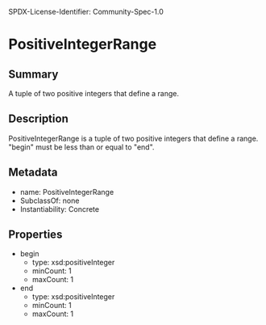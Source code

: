 SPDX-License-Identifier: Community-Spec-1.0

# PositiveIntegerRange

## Summary

A tuple of two positive integers that define a range.

## Description

PositiveIntegerRange is a tuple of two positive integers that define a range.
"begin" must be less than or equal to "end".

## Metadata

- name: PositiveIntegerRange
- SubclassOf: none
- Instantiability: Concrete

## Properties

- begin
  - type: xsd:positiveInteger
  - minCount: 1
  - maxCount: 1
- end
  - type: xsd:positiveInteger
  - minCount: 1
  - maxCount: 1

